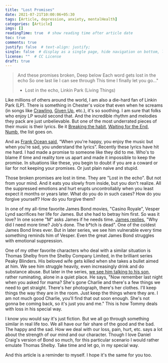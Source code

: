```yaml
---
title: "Lost Promises"
date: 2021-07-21T10:00:06+05:30
tags: [Article, depression, anxiety, mentalHealth]
categories: [Article]
imgs: []
readingTime: true  # show reading time after article date
toc: true
comments: true
justify: false  # text-align: justify;
single: false  # display as a single page, hide navigation on bottom, like as about page.
license: ""  # CC License
draft: true
---
```


> And these promises broken, 
> Deep below
> Each word gets lost in the echo
> So one last lie I can see through
> This time I finally let you go..."
> - Lost in the echo, Linkin Park (Living Things)

Like millions of others around the world, I am also a die-hard fan of Linkin Park (LP). There is something in Chester's voice that even when he screams (in songs like [Crawling](https://www.youtube.com/watch?v=Gd9OhYroLN0), [Given Up](https://www.youtube.com/watch?v=Gd9OhYroLN0), etc.), it's so soothing. I am sure that folks who enjoy LP would second that. And the incredible rhythm and melodies they pack are just unbelievable. But one of the most underrated pieces of their music is their lyrics. Be it [Breaking the habit](https://www.youtube.com/watch?v=v2H4l9RpkwM), [Waiting for the End](https://www.youtube.com/watch?v=5qF_qbaWt3Q), [Numb](https://www.youtube.com/watch?v=kXYiU_JCYtU), the list goes on. 

And as [Frank Ocean said](https://www.goodreads.com/quotes/862166-when-you-re-happy-you-enjoy-the-music-but-when-you-re), “When you're happy, you enjoy the music but when you're sad, you understand the lyrics”. Recently these lyrics have hit me hard. I had made a promise to someone like they did to me. Who's to blame if time and reality tore us apart and made it impossible to keep the promise. In situations like these, you begin to doubt if you are a coward or liar for not keeping your promises. Or just plain naive and stupid. 

Those broken promises are lost in time. They are "Lost in the echo". But not from your mind. And it eats you slowly from inside, but you don't realize. All the suppressed emotions and hurt erupts uncontrollably when you least expect it months or years later. What do you do in such cases? How do you forgive yourself? How do you forgive them? 

In one of my all-time favorite James Bond movies, "Casino Royale", Vesper Lynd sacrifices her life for James. But she had to betray him first. So was it love? In one scene "M" asks James if he needs time. [James replies](https://www.youtube.com/watch?v=Bbfps0fJFHQ), "Why did I need more time? Job's done. The b*tch is dead". One of the coldest James Bond lines ever. But in later series, we see him vulnerable every time something reminds him of Vesper. Even the great James Bond struggles with emotional suppression. 

One of my other favorite characters who deal with a similar situation is Thomas Shelby from the Shelby Company Limited, in the brilliant series Peaky Blinders. His beloved wife gets killed when she takes a bullet aimed at him. We see him struggle heavily, even increasingly drink and do substance abuse. But later in the series, [we see him talking to his son](https://www.youtube.com/watch?v=CqxVXNgE5Uk), rather ruminating, alone in a quiet place. He says, "Now remember last night when you asked for mama? She's gone Charlie and there's a few things we need to get straight. There's her photograph, there's her clothes. I'll keep things the way they are in the room. Just keep the things where they are. I am not much good Charlie, you'll find that out soon enough. She's not gonna be coming back, so it's just you and me." This is how Tommy deals with loss in his special way.

I know you would say it's just fiction. But we all go through something similar in real life too. We all have our fair share of the good and the bad. The happy and the sad. How we deal with our loss, pain, hurt, etc. says a lot about the strength of our mind and our character. Though I love Daniel Craig's version of Bond so much, for this particular scenario I would rather emulate Thomas Shelby. Take time and let go, in my special way.

And this article is a reminder to myself. I hope it's the same for you too.
